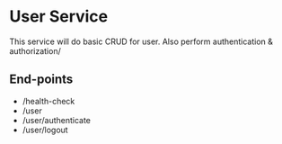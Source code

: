
# User Service

This service will do basic CRUD for user. Also perform authentication & authorization/

## End-points

- /health-check
- /user
- /user/authenticate
- /user/logout
